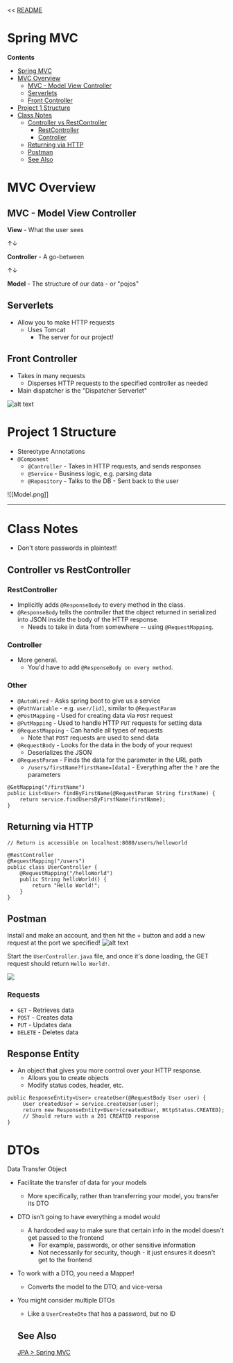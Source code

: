 << [README](README.md)

# Spring MVC

**Contents**
- [Spring MVC](#spring-mvc)
- [MVC Overview](#mvc-overview)
  - [MVC - Model View Controller](#mvc---model-view-controller)
  - [Serverlets](#serverlets)
  - [Front Controller](#front-controller)
- [Project 1 Structure](#project-1-structure)
- [Class Notes](#class-notes)
  - [Controller vs RestController](#controller-vs-restcontroller)
    - [RestController](#restcontroller)
    - [Controller](#controller)
  - [Returning via HTTP](#returning-via-http)
  - [Postman](#postman)
  - [See Also](#see-also)

# MVC Overview

## MVC - Model View Controller

**View** - What the user sees

↑↓

**Controller** - A go-between

↑↓

**Model** - The structure of our data - or "pojos"

## Serverlets

 - Allow you to make HTTP requests
   - Uses Tomcat
     - The server for our project!

## Front Controller

 - Takes in many requests
   - Disperses HTTP requests to the specified controller as needed
 - Main dispatcher is the "Dispatcher Serverlet"

![alt text](<Images/Front Controller.png>)

# Project 1 Structure
 - Stereotype Annotations
 - `@Component`
   - `@Controller` - Takes in HTTP requests, and sends responses
   - `@Service` - Business logic, e.g. parsing data
   - `@Repository` - Talks to the DB - Sent back to the user

![[Model.png]]

---

# Class Notes

 - Don't store passwords in plaintext!

## Controller vs RestController

### RestController
 - Implicitly adds `@ResponseBody` to every method in the class.
 - `@ResponseBody` tells the controller that the object returned in serialized into JSON inside the body of the HTTP response.
	 - Needs to take in data from somewhere -- using `@RequestMapping`.

### Controller
 - More general.
	 - You'd have to add `@ResponseBody on every method`.

### Other
 - `@AutoWired` - Asks spring boot to give us a service
 - `@PathVariable` - e.g. `user/[id]`, similar to `@RequestParam`
 - `@PostMapping` - Used for creating data via `POST` request
 - `@PutMapping` - Used to handle HTTP `PUT` requests for setting data
 - `@RequestMapping` - Can handle all types of requests
	 - Note that `POST` requests are used to send data
 - `@RequestBody` - Looks for the data in the body of your request
	 - Deserializes the JSON
 - `@RequestParam` - Finds the data for the parameter in the URL path
	 - `/users/firstName?firstName=[data]` - Everything after the `?` are the parameters
```
@GetMapping("/firstName")
public List<User> findByFirstName(@RequestParam String firstName) {
    return service.findUsersByFirstName(firstName);
}
```

## Returning via HTTP
```
// Return is accessible on localhost:8080/users/helloworld

@RestController
@RequestMapping("/users")
public class UserController {
    @RequestMapping("/helloWorld")
    public String helloWorld() {
        return "Hello World!";
    }
}
```

## Postman

Install and make an account, and then hit the + button and add a new request at the port we specified!
![alt text](<PostMan.png>)

Start the `UserController.java` file, and once it's done loading, the GET request should return `Hello World!`.

![](Images/Postman%20Result.png)

### Requests
 - `GET` - Retrieves data
 - `POST` - Creates data
 - `PUT` - Updates data
 - `DELETE` - Deletes data

## Response Entity
 - An object that gives you more control over your HTTP response.
	 - Allows you to create objects
	 - Modify status codes, header, etc.

```
public ResponseEntity<User> createUser(@RequestBody User user) {
     User createdUser = service.createUser(user);
     return new ResponseEntity<User>(createdUser, HttpStatus.CREATED);
     // Should return with a 201 CREATED response
}
```

# DTOs

Data Transfer Object
 - Facilitate the transfer of data for your models
	 - More specifically, rather than transferring your model, you transfer its DTO
 - DTO isn't going to have everything a model would
	 - A hardcoded way to make sure that certain info in the model doesn't get passed to the frontend
		 - For example, passwords, or other sensitive information
		 - Not necessarily for security, though - it just ensures it doesn't get to the frontend
 - To work with a DTO, you need a Mapper!
	 - Converts the model to the DTO, and vice-versa
 - You might consider multiple DTOs
	 - Like a `UserCreateDto` that has a password, but no ID

   ## See Also
   [JPA > Spring MVC](More%20JPA.md#spring-mvc)



